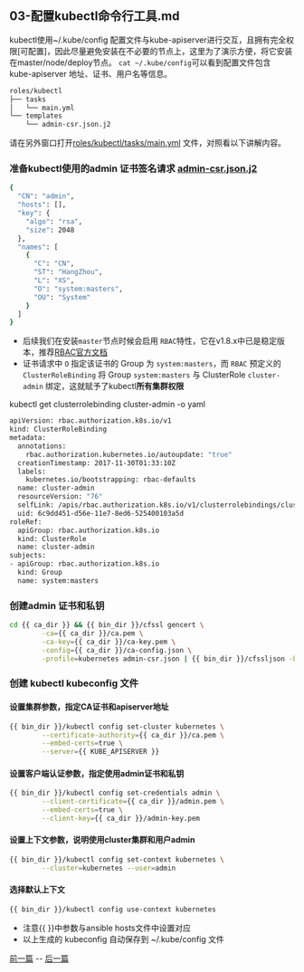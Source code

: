 ## 03-配置kubectl命令行工具.md

kubectl使用~/.kube/config 配置文件与kube-apiserver进行交互，且拥有完全权限[可配置]，因此尽量避免安装在不必要的节点上，这里为了演示方便，将它安装在master/node/deploy节点。
`cat ~/.kube/config`可以看到配置文件包含 kube-apiserver 地址、证书、用户名等信息。

``` bash
roles/kubectl
├── tasks
│   └── main.yml
└── templates
    └── admin-csr.json.j2
```
请在另外窗口打开[roles/kubectl/tasks/main.yml](../roles/kubectl/tasks/main.yml) 文件，对照看以下讲解内容。

### 准备kubectl使用的admin 证书签名请求 [admin-csr.json.j2](../roles/kubectl/templates/admin-csr.json.j2)

``` bash
{
  "CN": "admin",
  "hosts": [],
  "key": {
    "algo": "rsa",
    "size": 2048
  },
  "names": [
    {
      "C": "CN",
      "ST": "HangZhou",
      "L": "XS",
      "O": "system:masters",
      "OU": "System"
    }
  ]
}

```
+ 后续我们在安装`master`节点时候会启用 `RBAC`特性，它在v1.8.x中已是稳定版本，推荐[RBAC官方文档](https://kubernetes.io/docs/admin/authorization/rbac/)
+ 证书请求中 `O` 指定该证书的 Group 为 `system:masters`，而 `RBAC` 预定义的 `ClusterRoleBinding` 将 Group `system:masters` 与 ClusterRole `cluster-admin` 绑定，这就赋予了kubectl**所有集群权限**

kubectl get clusterrolebinding cluster-admin -o yaml

``` bash
apiVersion: rbac.authorization.k8s.io/v1
kind: ClusterRoleBinding
metadata:
  annotations:
    rbac.authorization.kubernetes.io/autoupdate: "true"
  creationTimestamp: 2017-11-30T01:33:10Z
  labels:
    kubernetes.io/bootstrapping: rbac-defaults
  name: cluster-admin
  resourceVersion: "76"
  selfLink: /apis/rbac.authorization.k8s.io/v1/clusterrolebindings/cluster-admin
  uid: 6c9dd451-d56e-11e7-8ed6-525400103a5d
roleRef:
  apiGroup: rbac.authorization.k8s.io
  kind: ClusterRole
  name: cluster-admin
subjects:
- apiGroup: rbac.authorization.k8s.io
  kind: Group
  name: system:masters
```
### 创建admin 证书和私钥

``` bash
cd {{ ca_dir }} && {{ bin_dir }}/cfssl gencert \
        -ca={{ ca_dir }}/ca.pem \
        -ca-key={{ ca_dir }}/ca-key.pem \
        -config={{ ca_dir }}/ca-config.json \
        -profile=kubernetes admin-csr.json | {{ bin_dir }}/cfssljson -bare admin
```
### 创建 kubectl kubeconfig 文件

#### 设置集群参数，指定CA证书和apiserver地址

``` bash
{{ bin_dir }}/kubectl config set-cluster kubernetes \
        --certificate-authority={{ ca_dir }}/ca.pem \
        --embed-certs=true \
        --server={{ KUBE_APISERVER }}
```

#### 设置客户端认证参数，指定使用admin证书和私钥

``` bash
{{ bin_dir }}/kubectl config set-credentials admin \
        --client-certificate={{ ca_dir }}/admin.pem \
        --embed-certs=true \
        --client-key={{ ca_dir }}/admin-key.pem
```

#### 设置上下文参数，说明使用cluster集群和用户admin

``` bash
{{ bin_dir }}/kubectl config set-context kubernetes \
        --cluster=kubernetes --user=admin
```

#### 选择默认上下文

``` bash
{{ bin_dir }}/kubectl config use-context kubernetes
```
+ 注意{{ }}中参数与ansible hosts文件中设置对应
+ 以上生成的 kubeconfig 自动保存到 ~/.kube/config 文件


[前一篇](02-安装etcd集群.md) -- [后一篇](04-安装docker服务.md)
